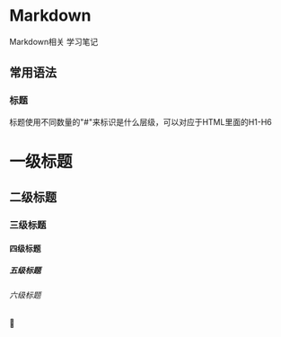 # Markdown
Markdown相关 学习笔记  

## 常用语法

### 标题  
标题使用不同数量的"#"来标识是什么层级，可以对应于HTML里面的H1-H6  

# 一级标题  
## 二级标题  
### 三级标题  
#### 四级标题
##### 五级标题
###### 六级标题

:blue_heart:
